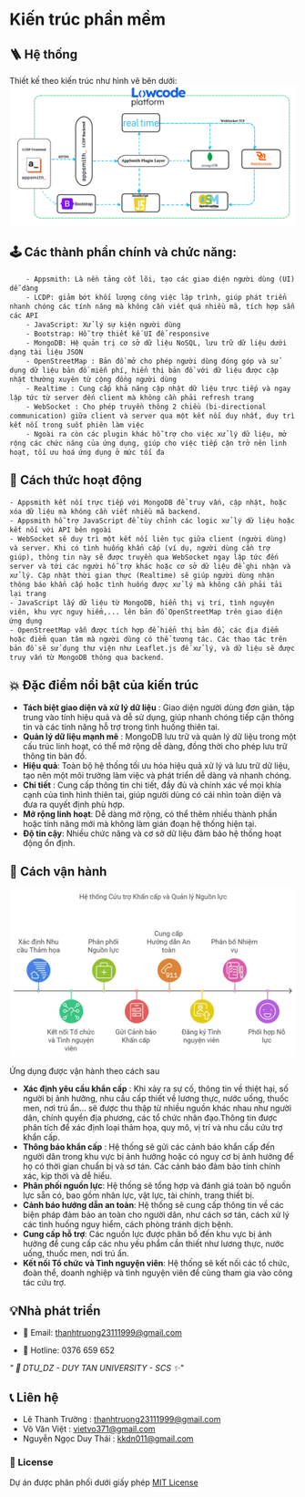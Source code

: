 # Kiến trúc phần mềm
## 🪜 Hệ thống
Thiết kế theo kiến trúc như hình vẽ bên dưới:
![s](../static/img/Achitecture.png)


## 🕹️ Các thành phần chính và chức năng:

        - Appsmith: Là nền tảng cốt lõi, tạo các giao diện người dùng (UI) dễ dàng 
        - LCDP: giảm bớt khối lượng công việc lập trình, giúp phát triển nhanh chóng các tính năng mà không cần viết quá nhiều mã, tích hợp sẵn các API
        - JavaScript: Xử lý sự kiện người dùng 
        - Bootstrap: Hỗ trợ thiết kế UI để responsive
        - MongoDB: Hệ quản trị cơ sở dữ liệu NoSQL, lưu trữ dữ liệu dưới dạng tài liệu JSON
        - OpenStreetMap : Bản đồ mở cho phép người dùng đóng góp và sử dụng dữ liệu bản đồ miễn phí, hiển thị bản đồ với dữ liệu được cập nhật thường xuyên từ cộng đồng người dùng
        - Realtime : Cung cấp khả năng cập nhật dữ liệu trực tiếp và ngay lập tức từ server đến client mà không cần phải refresh trang
        - WebSocket : Cho phép truyền thông 2 chiều (bi-directional communication) giữa client và server qua một kết nối duy nhất, duy trì kết nối trong suốt phiên làm việc 
        - Ngoài ra còn các plugin khác hỗ trợ cho việc xử lý dữ liệu, mở rộng các chức năng của ứng dụng, giúp cho việc tiếp cận trở nên linh hoạt, tối ưu hoá ứng dụng ở mức tối đa


## 🦾 Cách thức hoạt động
    - Appsmith kết nối trực tiếp với MongoDB để truy vấn, cập nhật, hoặc xóa dữ liệu mà không cần viết nhiều mã backend.
    - Appsmith hỗ trợ JavaScript để tùy chỉnh các logic xử lý dữ liệu hoặc kết nối với API bên ngoài
    - WebSocket sẽ duy trì một kết nối liên tục giữa client (người dùng) và server. Khi có tình huống khẩn cấp (ví dụ, người dùng cần trợ giúp), thông tin này sẽ được truyền qua WebSocket ngay lập tức đến server và tới các người hỗ trợ khác hoặc cơ sở dữ liệu để ghi nhận và xử lý. Cập nhật thời gian thực (Realtime) sẽ giúp người dùng nhận thông báo khẩn cấp hoặc tình huống được xử lý mà không cần phải tải lại trang
    - JavaScript lấy dữ liệu từ MongoDB, hiển thị vị trí, tình nguyện viên, khu vực nguy hiểm,... lên bản đồ OpenStreetMap trên giao diện ứng dụng
    - OpenStreetMap vẫn được tích hợp để hiển thị bản đồ, các địa điểm hoặc điểm quan tâm mà người dùng có thể tương tác. Các thao tác trên bản đồ sẽ sử dụng thư viện như Leaflet.js để xử lý, và dữ liệu sẽ được truy vấn từ MongoDB thông qua backend.

 ## 💥 Đặc điểm nổi bật của kiến trúc
   - **Tách biệt giao diện và xử lý dữ liệu** : Giao diện người dùng đơn giản, tập trung vào tính hiệu quả và dễ sử dụng, giúp nhanh chóng tiếp cận thông tin và các tính năng hỗ trợ trong tình huống thiên tai.
   - **Quản lý dữ liệu mạnh mẽ** : MongoDB lưu trữ và quản lý dữ liệu trong một cấu trúc linh hoạt, có thể mở rộng dễ dàng, đồng thời cho phép lưu trữ thông tin bản đồ.
   - **Hiệu quả**: Toàn bộ hệ thống tối ưu hóa hiệu quả xử lý và lưu trữ dữ liệu, tạo nên một môi trường làm việc và phát triển dễ dàng và nhanh chóng.
   - **Chi tiết** : Cung cấp thông tin chi tiết, đầy đủ và chính xác về mọi khía cạnh của tình hình thiên tai, giúp người dùng có cái nhìn toàn diện và đưa ra quyết định phù hợp.
   - **Mở rộng linh hoạt**: Dễ dàng mở rộng, có thể thêm nhiều thành phần hoặc tính năng mới mà không làm gián đoạn hệ thống hiện tại.
   - **Độ tin cậy**: Nhiều chức năng và cơ sở dữ liệu đảm bảo hệ thống hoạt động ổn định. 

## 🚀 Cách vận hành

![s](../static/img/system.jpg)



Ứng dụng được vận hành theo cách sau 
 
- **Xác định yêu cầu khẩn cấp** : Khi xảy ra sự cố, thông tin về thiệt hại, số người bị ảnh hưởng, nhu cầu cấp thiết về lương thực, nước uống, thuốc men, nơi trú ẩn... sẽ được thu thập từ nhiều nguồn khác nhau như người dân, chính quyền địa phương, các tổ chức nhân đạo.Thông tin được phân tích để xác định loại thảm họa, quy mô, vị trí và nhu cầu cứu trợ khẩn cấp.
-  **Thông báo khẩn cấp** : Hệ thống sẽ gửi các cảnh báo khẩn cấp đến người dân trong khu vực bị ảnh hưởng hoặc có nguy cơ bị ảnh hưởng để họ có thời gian chuẩn bị và sơ tán. Các cảnh báo đảm bảo tính chính xác, kịp thời và dễ hiểu.
- **Phân phối nguồn lực**: Hệ thống sẽ tổng hợp và đánh giá toàn bộ nguồn lực sẵn có, bao gồm nhân lực, vật lực, tài chính, trang thiết bị.
- **Cảnh báo hướng dẫn an toàn**: Hệ thống sẽ cung cấp thông tin về các biện pháp đảm bảo an toàn cho người dân, như cách sơ tán, cách xử lý các tình huống nguy hiểm, cách phòng tránh dịch bệnh.
- **Cung cấp hỗ trợ**: Các nguồn lực được phân bổ đến khu vực bị ảnh hưởng để cung cấp các nhu yếu phẩm cần thiết như lương thực, nước uống, thuốc men, nơi trú ẩn.
- **Kết nối Tổ chức và Tình nguyện viên**: Hệ thống sẽ kết nối các tổ chức, đoàn thể, doanh nghiệp và tình nguyện viên để cùng tham gia vào công tác cứu trợ.


## 💡Nhà phát triển

- 📧 Email: thanhtruong23111999@gmail.com

- 📱 Hotline: 0376 659 652

*" 🏫 DTU_DZ - DUY TAN UNIVERSITY - SCS ✨"*

## 📞 Liên hệ
- Lê Thanh Trường       :  <u>thanhtruong23111999@gmail.com</u>
- Võ Văn Việt           :  <u>vietvo371@gmail.com</u>
- Nguyễn Ngọc Duy Thái  :  <u>kkdn011@gmail.com</u>


### 📝 License
Dự án được phân phối dưới giấy phép [MIT License](https://github.com/Truongpyeo/DTURelifeLink/blob/master/LICENSE)
